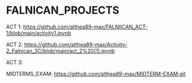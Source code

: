 # FALNICAN_PROJECTS
ACT 1: https://github.com/althea89-max/FALNIICAN_ACT-1/blob/main/activity1.ipynb

ACT 2: https://github.com/althea89-max/Activity-2_Falnican_3C/blob/main/act_2%20(1).ipynb

ACT 3: 

MIDTERMS_EXAM: https://github.com/althea89-max/MIDTERM-EXAM.git
